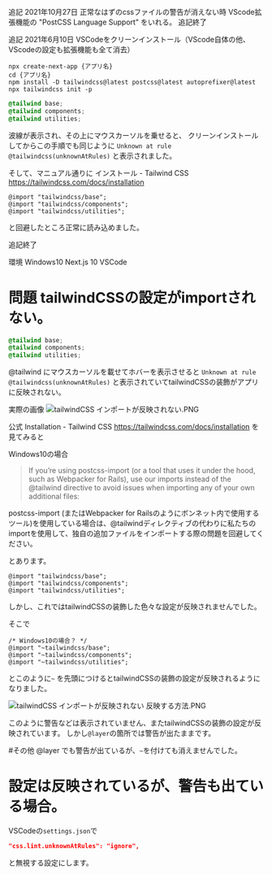 <!--
title:   tailwindCSSでimportされない。装飾の設定が反映されない問題の対処。 Win10 Next.js VSCode
tags:    Next.js,VSCode,Windows10,tailwindcss
id:      bd8c07aa54efad307588
private: false
-->
追記 2021年10月27日
正常なはずのcssファイルの警告が消えない時
VScode拡張機能の
"PostCSS Language Support"
をいれる。
追記終了

追記 2021年6月10日
VSCodeをクリーンインストール（VScode自体の他、VScodeの設定も拡張機能も全て消去）

```ターミナル
npx create-next-app {アプリ名}
cd {アプリ名}
npm install -D tailwindcss@latest postcss@latest autoprefixer@latest
npx tailwindcss init -p

```

```styles/globals.css
@tailwind base;
@tailwind components;
@tailwind utilities;
```
波線が表示され、その上にマウスカーソルを乗せると、
クリーンインストールしてからこの手順でも同じように
`Unknown at rule @tailwindcss(unknownAtRules)`
と表示されました。

そして、マニュアル通りに
インストール - Tailwind CSS
https://tailwindcss.com/docs/installation

```
@import "tailwindcss/base";
@import "tailwindcss/components";
@import "tailwindcss/utilities";
```

と回避したところ正常に読み込めました。

追記終了



環境
Windows10
Next.js 10
VSCode

# 問題 tailwindCSSの設定がimportされない。

```globals.css
@tailwind base;
@tailwind components;
@tailwind utilities;
```

@tailwind にマウスカーソルを載せてホバーを表示させると
`Unknown at rule @tailwindcss(unknownAtRules)`
と表示されていてtailwindCSSの装飾がアプリに反映されない。

実際の画像
![tailwindCSS インポートが反映されない.PNG](https://qiita-image-store.s3.ap-northeast-1.amazonaws.com/0/44761/281b16b7-c9fd-af31-b851-c584099d4400.png)


公式
Installation - Tailwind CSS
https://tailwindcss.com/docs/installation
を見てみると


Windows10の場合
>If you’re using postcss-import (or a tool that uses it under the hood, such as Webpacker for Rails), use our imports instead of the @tailwind directive to avoid issues when importing any of your own additional files:

postcss-import (またはWebpacker for Railsのようにボンネット内で使用するツール)を使用している場合は、@tailwindディレクティブの代わりに私たちのimportを使用して、独自の追加ファイルをインポートする際の問題を回避してください。

とあります。

```
@import "tailwindcss/base";
@import "tailwindcss/components";
@import "tailwindcss/utilities";
```
しかし、これではtailwindCSSの装飾した色々な設定が反映されませんでした。

そこで

```
/* Windows10の場合？ */
@import "~tailwindcss/base";
@import "~tailwindcss/components";
@import "~tailwindcss/utilities";
```
とこのように`~` を先頭につけるとtailwindCSSの装飾の設定が反映されるようになりました。

![tailwindCSS インポートが反映されない 反映する方法.PNG](https://qiita-image-store.s3.ap-northeast-1.amazonaws.com/0/44761/de158e7c-5cdd-e8e3-bee9-b5fac409c3ff.png)

このように警告などは表示されていません、またtailwindCSSの装飾の設定が反映されています。
しかし`@layer`の箇所では警告が出たままです。

#その他
@layer でも警告が出ているが、`~`を付けても消えませんでした。

# 設定は反映されているが、警告も出ている場合。
VSCodeの`settings.json`で

```settings.json
"css.lint.unknownAtRules": "ignore",
```

と無視する設定にします。
